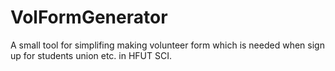 # VolFormGenerator
A small tool for simplifing making volunteer form which is needed when sign up for students union etc. in HFUT SCI.
